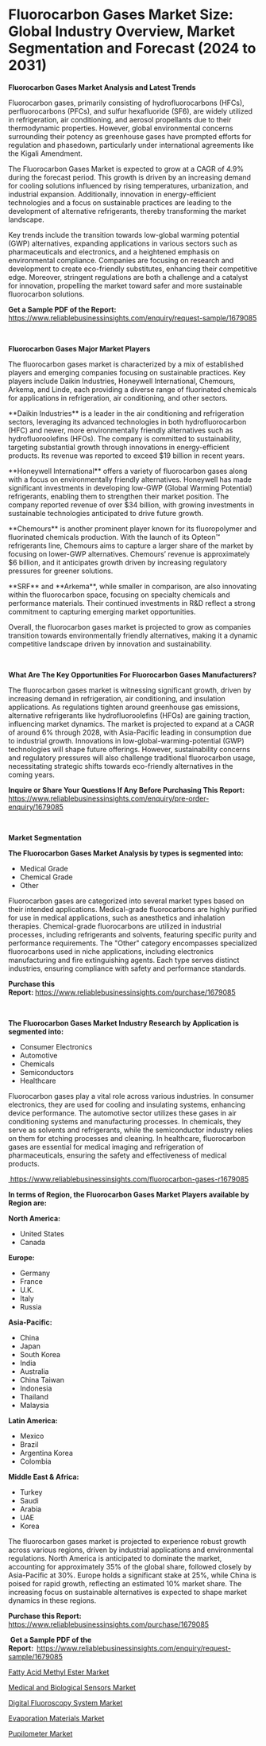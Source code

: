 <p><h1>Fluorocarbon Gases Market Size: Global Industry Overview, Market Segmentation and Forecast (2024 to 2031)</h1></p><p><strong>Fluorocarbon Gases Market Analysis and Latest Trends</strong></p>
<p><p>Fluorocarbon gases, primarily consisting of hydrofluorocarbons (HFCs), perfluorocarbons (PFCs), and sulfur hexafluoride (SF6), are widely utilized in refrigeration, air conditioning, and aerosol propellants due to their thermodynamic properties. However, global environmental concerns surrounding their potency as greenhouse gases have prompted efforts for regulation and phasedown, particularly under international agreements like the Kigali Amendment.</p><p>The Fluorocarbon Gases Market is expected to grow at a CAGR of 4.9% during the forecast period. This growth is driven by an increasing demand for cooling solutions influenced by rising temperatures, urbanization, and industrial expansion. Additionally, innovation in energy-efficient technologies and a focus on sustainable practices are leading to the development of alternative refrigerants, thereby transforming the market landscape.</p><p>Key trends include the transition towards low-global warming potential (GWP) alternatives, expanding applications in various sectors such as pharmaceuticals and electronics, and a heightened emphasis on environmental compliance. Companies are focusing on research and development to create eco-friendly substitutes, enhancing their competitive edge. Moreover, stringent regulations are both a challenge and a catalyst for innovation, propelling the market toward safer and more sustainable fluorocarbon solutions.</p></p>
<p><strong>Get a Sample PDF of the Report:&nbsp;</strong> <a href="https://www.reliablebusinessinsights.com/enquiry/request-sample/1679085?utm_campaign=57&utm_medium=2&utm_source=Github&utm_content=ia&utm_term=07112024&utm_id=fluorocarbon-gases">https://www.reliablebusinessinsights.com/enquiry/request-sample/1679085</a></p>
<p>&nbsp;</p>
<p><strong>Fluorocarbon Gases Major Market Players</strong></p>
<p><p>The fluorocarbon gases market is characterized by a mix of established players and emerging companies focusing on sustainable practices. Key players include Daikin Industries, Honeywell International, Chemours, Arkema, and Linde, each providing a diverse range of fluorinated chemicals for applications in refrigeration, air conditioning, and other sectors.</p><p>**Daikin Industries** is a leader in the air conditioning and refrigeration sectors, leveraging its advanced technologies in both hydrofluorocarbon (HFC) and newer, more environmentally friendly alternatives such as hydrofluoroolefins (HFOs). The company is committed to sustainability, targeting substantial growth through innovations in energy-efficient products. Its revenue was reported to exceed $19 billion in recent years.</p><p>**Honeywell International** offers a variety of fluorocarbon gases along with a focus on environmentally friendly alternatives. Honeywell has made significant investments in developing low-GWP (Global Warming Potential) refrigerants, enabling them to strengthen their market position. The company reported revenue of over $34 billion, with growing investments in sustainable technologies anticipated to drive future growth.</p><p>**Chemours** is another prominent player known for its fluoropolymer and fluorinated chemicals production. With the launch of its Opteon™ refrigerants line, Chemours aims to capture a larger share of the market by focusing on lower-GWP alternatives. Chemours’ revenue is approximately $6 billion, and it anticipates growth driven by increasing regulatory pressures for greener solutions.</p><p>**SRF** and **Arkema**, while smaller in comparison, are also innovating within the fluorocarbon space, focusing on specialty chemicals and performance materials. Their continued investments in R&D reflect a strong commitment to capturing emerging market opportunities.</p><p>Overall, the fluorocarbon gases market is projected to grow as companies transition towards environmentally friendly alternatives, making it a dynamic competitive landscape driven by innovation and sustainability.</p></p>
<p>&nbsp;</p>
<p><strong>What Are The Key Opportunities For Fluorocarbon Gases Manufacturers?</strong></p>
<p><p>The fluorocarbon gases market is witnessing significant growth, driven by increasing demand in refrigeration, air conditioning, and insulation applications. As regulations tighten around greenhouse gas emissions, alternative refrigerants like hydrofluoroolefins (HFOs) are gaining traction, influencing market dynamics. The market is projected to expand at a CAGR of around 6% through 2028, with Asia-Pacific leading in consumption due to industrial growth. Innovations in low-global-warming-potential (GWP) technologies will shape future offerings. However, sustainability concerns and regulatory pressures will also challenge traditional fluorocarbon usage, necessitating strategic shifts towards eco-friendly alternatives in the coming years.</p></p>
<p><strong>Inquire or Share Your Questions If Any Before Purchasing This Report:</strong> <a href="https://www.reliablebusinessinsights.com/enquiry/pre-order-enquiry/1679085?utm_campaign=57&utm_medium=2&utm_source=Github&utm_content=ia&utm_term=07112024&utm_id=fluorocarbon-gases">https://www.reliablebusinessinsights.com/enquiry/pre-order-enquiry/1679085</a></p>
<p>&nbsp;</p>
<p><strong>Market Segmentation</strong></p>
<p><strong>The Fluorocarbon Gases Market Analysis by types is segmented into:</strong></p>
<p><ul><li>Medical Grade</li><li>Chemical Grade</li><li>Other</li></ul></p>
<p><p>Fluorocarbon gases are categorized into several market types based on their intended applications. Medical-grade fluorocarbons are highly purified for use in medical applications, such as anesthetics and inhalation therapies. Chemical-grade fluorocarbons are utilized in industrial processes, including refrigerants and solvents, featuring specific purity and performance requirements. The "Other" category encompasses specialized fluorocarbons used in niche applications, including electronics manufacturing and fire extinguishing agents. Each type serves distinct industries, ensuring compliance with safety and performance standards.</p></p>
<p><strong>Purchase this Report:&nbsp;</strong><a href="https://www.reliablebusinessinsights.com/purchase/1679085?utm_campaign=57&utm_medium=2&utm_source=Github&utm_content=ia&utm_term=07112024&utm_id=fluorocarbon-gases">https://www.reliablebusinessinsights.com/purchase/1679085</a></p>
<p>&nbsp;</p>
<p><strong>The Fluorocarbon Gases Market Industry Research by Application is segmented into:</strong></p>
<p><ul><li>Consumer Electronics</li><li>Automotive</li><li>Chemicals</li><li>Semiconductors</li><li>Healthcare</li></ul></p>
<p><p>Fluorocarbon gases play a vital role across various industries. In consumer electronics, they are used for cooling and insulating systems, enhancing device performance. The automotive sector utilizes these gases in air conditioning systems and manufacturing processes. In chemicals, they serve as solvents and refrigerants, while the semiconductor industry relies on them for etching processes and cleaning. In healthcare, fluorocarbon gases are essential for medical imaging and refrigeration of pharmaceuticals, ensuring the safety and effectiveness of medical products.</p></p>
<p><a href="https://www.reliablebusinessinsights.com/fluorocarbon-gases-r1679085?utm_campaign=57&utm_medium=2&utm_source=Github&utm_content=ia&utm_term=07112024&utm_id=fluorocarbon-gases">&nbsp;https://www.reliablebusinessinsights.com/fluorocarbon-gases-r1679085</a></p>
<p><strong>In terms of Region, the Fluorocarbon Gases Market Players available by Region are:</strong></p>
<p>
    <p> <strong> North America: </strong>
        <ul>
            <li>United States</li>
            <li>Canada</li>
        </ul>
        </p> 
    <p> <strong> Europe: </strong>
        <ul>
            <li>Germany</li>
            <li>France</li>
            <li>U.K.</li>
            <li>Italy</li>
            <li>Russia</li>
        </ul>
        </p> 
    <p> <strong> Asia-Pacific: </strong>
        <ul>
            <li>China</li>
            <li>Japan</li>
            <li>South Korea</li>
            <li>India</li>
            <li>Australia</li>
            <li>China Taiwan</li>
            <li>Indonesia</li>
            <li>Thailand</li>
            <li>Malaysia</li>
        </ul>
        </p> 
    <p> <strong> Latin America: </strong>
        <ul>
            <li>Mexico</li>
            <li>Brazil</li>
            <li>Argentina Korea</li>
            <li>Colombia</li>
        </ul>
        </p> 
    <p> <strong> Middle East & Africa: </strong>
        <ul>
            <li>Turkey</li>
            <li>Saudi</li>
            <li>Arabia</li>
            <li>UAE</li>
            <li>Korea</li>
        </ul>
    </p>
    </p>
<p><p>The fluorocarbon gases market is projected to experience robust growth across various regions, driven by industrial applications and environmental regulations. North America is anticipated to dominate the market, accounting for approximately 35% of the global share, followed closely by Asia-Pacific at 30%. Europe holds a significant stake at 25%, while China is poised for rapid growth, reflecting an estimated 10% market share. The increasing focus on sustainable alternatives is expected to shape market dynamics in these regions.</p></p>
<p><strong>Purchase this Report: </strong><a href="https://www.reliablebusinessinsights.com/purchase/1679085?utm_campaign=57&utm_medium=2&utm_source=Github&utm_content=ia&utm_term=07112024&utm_id=fluorocarbon-gases">https://www.reliablebusinessinsights.com/purchase/1679085</a></p>
<p>&nbsp;<strong>Get a Sample PDF of the Report:&nbsp;&nbsp;</strong><a href="https://www.reliablebusinessinsights.com/enquiry/request-sample/1679085?utm_campaign=57&utm_medium=2&utm_source=Github&utm_content=ia&utm_term=07112024&utm_id=fluorocarbon-gases">https://www.reliablebusinessinsights.com/enquiry/request-sample/1679085</a></p>
<p><strong></strong></p>
<p><p><a href="https://github.com/tenoreduwagley4rt/Market-Research-Report-List-1/blob/main/fatty-acid-methyl-ester-market.md?utm_campaign=57&utm_medium=2&utm_source=Github&utm_content=ia&utm_term=07112024&utm_id=fluorocarbon-gases">Fatty Acid Methyl Ester Market</a></p><p><a href="https://issuu.com/reportprime-2/docs/medical-and-biological-sensors-mark_774cce1ee0aa6d?utm_campaign=57&utm_medium=2&utm_source=Github&utm_content=ia&utm_term=07112024&utm_id=fluorocarbon-gases">Medical and Biological Sensors Market</a></p><p><a href="https://issuu.com/reportprime-2/docs/digital-fluoroscopy-system-market-s_f171484443d457?utm_campaign=57&utm_medium=2&utm_source=Github&utm_content=ia&utm_term=07112024&utm_id=fluorocarbon-gases">Digital Fluoroscopy System Market</a></p><p><a href="https://github.com/lourdestd6bs/Market-Research-Report-List-1/blob/main/evaporation-materials-market.md?utm_campaign=57&utm_medium=2&utm_source=Github&utm_content=ia&utm_term=07112024&utm_id=fluorocarbon-gases">Evaporation Materials Market</a></p><p><a href="https://issuu.com/reportprime-2/docs/pupilometer-market-size-2030.pptx_9fa3089056191c?utm_campaign=57&utm_medium=2&utm_source=Github&utm_content=ia&utm_term=07112024&utm_id=fluorocarbon-gases">Pupilometer Market</a></p></p>